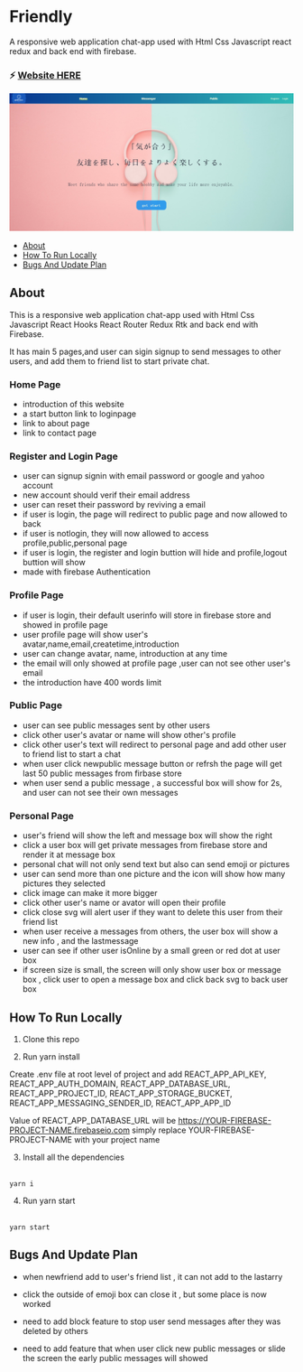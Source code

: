 # Friendly

A responsive web application chat-app used with Html Css Javascript react redux and back end with firebase.

### :zap: [Website HERE](https://chatapp-react-firebase-8b8ad.web.app/)

![screenshot](/chat-app-firebase/public/screenshot.png)

- [About](#about)
- [How To Run Locally](#how-to-run-locally)
- [Bugs And Update Plan](#Bugs-and-update-plan)

## About

This is a responsive web application chat-app used with Html Css Javascript React Hooks React Router Redux Rtk and back end with Firebase.

It has main 5 pages,and user can sigin signup to send messages to other users, and add them to friend list to start private chat.

### Home Page

- introduction of this website
- a start button link to loginpage
- link to about page
- link to contact page

### Register and Login Page

- user can signup signin with email password or google and yahoo account
- new account should verif their email address
- user can reset their password by reviving a email
- if user is login, the page will redirect to public page and now allowed to back
- if user is notlogin, they will now allowed to access profile,public,personal page
- if user is login, the register and login buttion will hide and profile,logout buttion will show
- made with firebase Authentication

### Profile Page

- if user is login, their default userinfo will store in firebase store and showed in profile page
- user profile page will show user's avatar,name,email,createtime,introduction
- user can change avatar, name, introduction at any time
- the email will only showed at profile page ,user can not see other user's email
- the introduction have 400 words limit

### Public Page

- user can see public messages sent by other users
- click other user's avatar or name will show other's profile
- click other user's text will redirect to personal page and add other user to friend list to start a chat
- when user click newpublic message button or refrsh the page will get last 50 public messages from firbase store
- when user send a public message , a successful box will show for 2s, and user can not see their own messages

### Personal Page

- user's friend will show the left and message box will show the right
- click a user box will get private messages from firebase store and render it at message box
- personal chat will not only send text but also can send emoji or pictures
- user can send more than one picture and the icon will show how many pictures they selected
- click image can make it more bigger
- click other user's name or avator will open their profile
- click close svg will alert user if they want to delete this user from their friend list
- when user receive a messages from others, the user box will show a new info , and the lastmessage
- user can see if other user isOnline by a small green or red dot at user box
- if screen size is small, the screen will only show user box or message box , click user to open a message box and click back svg to back user box

## How To Run Locally

1. Clone this repo

2. Run yarn install

Create .env file at root level of project and add REACT_APP_API_KEY, REACT_APP_AUTH_DOMAIN, REACT_APP_DATABASE_URL, REACT_APP_PROJECT_ID, REACT_APP_STORAGE_BUCKET, REACT_APP_MESSAGING_SENDER_ID, REACT_APP_APP_ID

Value of REACT_APP_DATABASE_URL will be https://YOUR-FIREBASE-PROJECT-NAME.firebaseio.com simply replace YOUR-FIREBASE-PROJECT-NAME with your project name

3. Install all the dependencies

```

yarn i

```

4. Run yarn start

```

yarn start

```

## Bugs And Update Plan

- when newfriend add to user's friend list , it can not add to the lastarry

- click the outside of emoji box can close it , but some place is now worked

- need to add block feature to stop user send messages after they was deleted by others

- need to add feature that when user click new public messages or slide the screen the early public messages will showed
